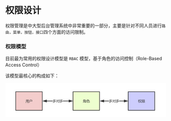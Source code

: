 # 权限设计

权限管理是中大型后台管理系统中非常重要的一部分，主要是针对不同人员进行`路由，菜单，按钮，接口`四个方面的访问限制。

### 权限模型

目前最为常用的权限设计模型是 `RBAC` 模型，基于角色的访问控制（Role-Based Access Control）

该模型最核心的构成如下：

![WX20210726-172450](/assets/WX20210726-172450.png)
